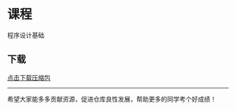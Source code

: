 # 课程

程序设计基础

## 下载

[点击下载压缩包](https://minhaskamal.github.io/DownGit/#/home?url=https://github.com/Royfor12/CQUT-electronic-information-engineering/tree/main/%E8%AF%BE%E7%A8%8B%E7%9B%AE%E5%BD%95/%E7%A8%8B%E5%BA%8F%E8%AE%BE%E8%AE%A1%E5%9F%BA%E7%A1%80)

---

希望大家能多多贡献资源，促进仓库良性发展，帮助更多的同学考个好成绩！